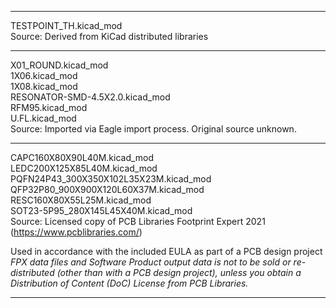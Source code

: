 ***

TESTPOINT_TH.kicad_mod  
Source: Derived from KiCad distributed libraries  

***

X01_ROUND.kicad_mod  
1X06.kicad_mod  
1X08.kicad_mod  
RESONATOR-SMD-4.5X2.0.kicad_mod  
RFM95.kicad_mod  
U.FL.kicad_mod  
Source: Imported via Eagle import process.  Original source unknown.  

***

CAPC160X80X90L40M.kicad_mod  
LEDC200X125X85L40M.kicad_mod  
PQFN24P43_300X350X102L35X23M.kicad_mod  
QFP32P80_900X900X120L60X37M.kicad_mod  
RESC160X80X55L25M.kicad_mod  
SOT23-5P95_280X145L45X40M.kicad_mod  
Source: Licensed copy of PCB Libraries Footprint Expert 2021 (https://www.pcblibraries.com/)  

Used in accordance with the included EULA as part of a PCB design project  
    *FPX data files and Software Product output data is not to be sold or re-distributed (other than with a PCB design project), unless you obtain a Distribution of Content (DoC) License from PCB Libraries.*

***
